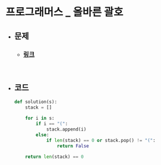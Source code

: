 # 프로그래머스 _ 올바른 괄호

- ## 문제
    - ### [링크](https://school.programmers.co.kr/learn/courses/30/lessons/12909)

<br>

- ## 코드
    ```python
    def solution(s):
        stack = []
        
        for i in s:
            if i == "(":
                stack.append(i)
            else:
                if len(stack) == 0 or stack.pop() != "(":
                    return False
        
        return len(stack) == 0
    ```

    